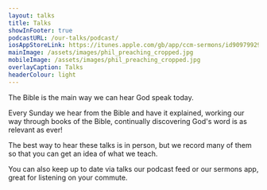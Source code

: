 ```yaml
---
layout: talks
title: Talks
showInFooter: true
podcastURL: /our-talks/podcast/
iosAppStoreLink: https://itunes.apple.com/gb/app/ccm-sermons/id909799295?mt=8&at=10l6Xd
mainImage: /assets/images/phil_preaching_cropped.jpg
mobileImage: /assets/images/phil_preaching_cropped.jpg
overlayCaption: Talks
headerColour: light
---
```

The Bible is the main way we can hear God speak today.

Every Sunday we hear from the Bible and have it explained, working our way through books of the Bible, continually discovering God's word is as relevant as ever!

The best way to hear these talks is in person, but we record many of them so that you can get an idea of what we teach.

You can also keep up to date via talks our podcast feed or our sermons app, great for listening on your commute.
